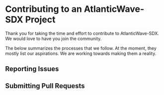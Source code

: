 # Contributing to an AtlanticWave-SDX Project

Thank you for taking the time and effort to contribute to
AtlanticWave-SDX.  We would love to have you join the community.

The below summarizes the processes that we follow.  At the moment,
they mostly list our aspirations.  We are working towards making them
a reality.

## Reporting Issues

## Submitting Pull Requests

